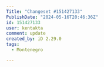 ```yaml
---
Title: "Changeset #151427133"
PublishDate: "2024-05-16T20:46:36Z"
id: 151427133
user: kentakta
comment: update
created_by: iD 2.29.0
tags:
  - Montenegro

---
```

